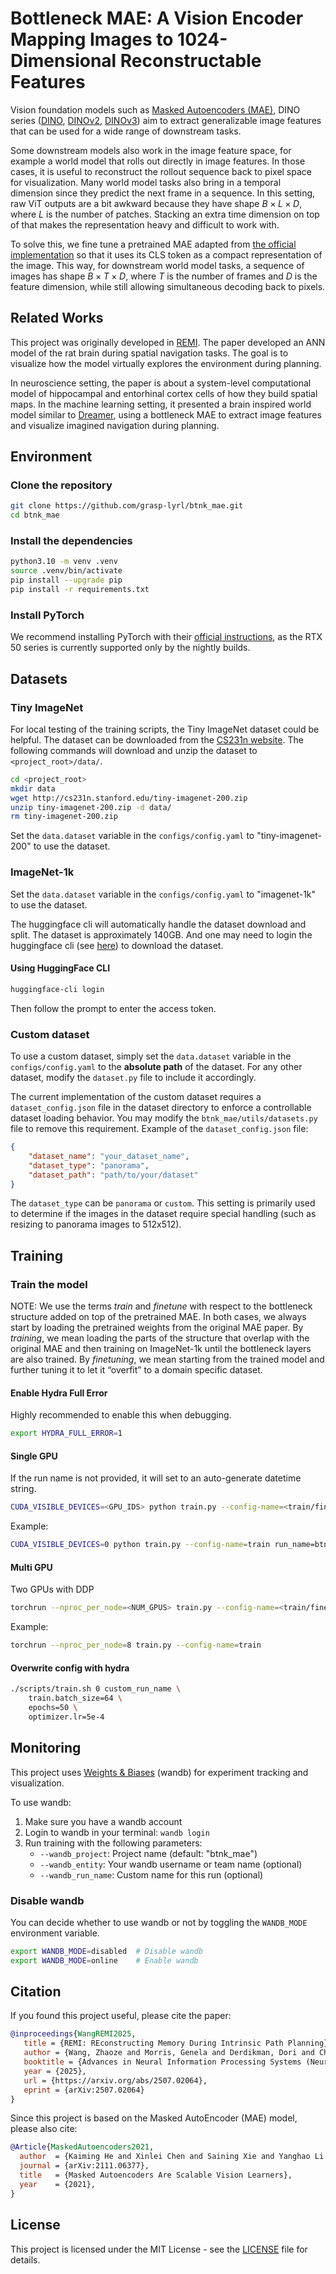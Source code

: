 # Bottleneck MAE: A Vision Encoder Mapping Images to 1024-Dimensional Reconstructable Features

Vision foundation models such as [Masked Autoencoders (MAE)](https://arxiv.org/abs/2111.06377), DINO series ([DINO](https://arxiv.org/abs/2104.14294), [DINOv2](https://arxiv.org/abs/2304.07193), [DINOv3](https://arxiv.org/abs/2508.10104)) aim to extract generalizable image features that can be used for a wide range of downstream tasks.

Some downstream models also work in the image feature space, for example a world model that rolls out directly in image features. In those cases, it is useful to reconstruct the rollout sequence back to pixel space for visualization. Many world model tasks also bring in a temporal dimension since they predict the next frame in a sequence. In this setting, raw ViT outputs are a bit awkward because they have shape $B \times L \times D$, where $L$ is the number of patches. Stacking an extra time dimension on top of that makes the representation heavy and difficult to work with.

To solve this, we fine tune a pretrained MAE adapted from [the official implementation](https://github.com/facebookresearch/mae) so that it uses its CLS token as a compact representation of the image. This way, for downstream world model tasks, a sequence of images has shape $B \times T \times D$, where $T$ is the number of frames and $D$ is the feature dimension, while still allowing simultaneous decoding back to pixels.

## Related Works
This project was originally developed in [REMI](https://arxiv.org/abs/2507.02064). The paper developed an ANN model of the rat brain during spatial navigation tasks. The goal is to visualize how the model virtually explores the environment during planning. 

In neuroscience setting, the paper is about a system-level computational model of hippocampal and entorhinal cortex cells of how they build spatial maps. In the machine learning setting, it presented a brain inspired world model similar to [Dreamer](https://arxiv.org/abs/2301.04104), using a bottleneck MAE to extract image features and visualize imagined navigation during planning.

## Environment
### Clone the repository
```bash
git clone https://github.com/grasp-lyrl/btnk_mae.git
cd btnk_mae
```

### Install the dependencies
```bash
python3.10 -m venv .venv
source .venv/bin/activate
pip install --upgrade pip
pip install -r requirements.txt
```

### Install PyTorch
We recommend installing PyTorch with their [official instructions](https://pytorch.org/get-started/locally/), as the RTX 50 series is currently supported only by the nightly builds.

## Datasets
### Tiny ImageNet
For local testing of the training scripts, the Tiny ImageNet dataset could be helpful. The dataset can be downloaded from the [CS231n website](http://cs231n.stanford.edu/tiny-imagenet-200.zip). The following commands will download and unzip the dataset to `<project_root>/data/`.
```bash
cd <project_root>
mkdir data
wget http://cs231n.stanford.edu/tiny-imagenet-200.zip
unzip tiny-imagenet-200.zip -d data/ 
rm tiny-imagenet-200.zip
```
Set the `data.dataset` variable in the `configs/config.yaml` to "tiny-imagenet-200" to use the dataset.

### ImageNet-1k
Set the `data.dataset` variable in the `configs/config.yaml` to "imagenet-1k" to use the dataset.

The huggingface cli will automatically handle the dataset download and split. The dataset is approximately 140GB. And one may need to login the huggingface cli (see [here](https://huggingface.co/docs/huggingface_hub/en/guides/cli#huggingface-cli-login)) to download the dataset.

#### Using HuggingFace CLI
```bash
huggingface-cli login
```
Then follow the prompt to enter the access token.

### Custom dataset
To use a custom dataset, simply set the `data.dataset` variable in the `configs/config.yaml` to the **absolute path** of the dataset. For any other dataset, modify the `dataset.py` file to include it accordingly.

The current implementation of the custom dataset requires a `dataset_config.json` file in the dataset directory to enforce a controllable dataset loading behavior. You may modify the `btnk_mae/utils/datasets.py` file to remove this requirement. Example of the `dataset_config.json` file:
```json
{
    "dataset_name": "your_dataset_name",
    "dataset_type": "panorama",
    "dataset_path": "path/to/your/dataset"
}
```

The `dataset_type` can be `panorama` or `custom`. This setting is primarily used to determine if the images in the dataset require special handling (such as resizing to panorama images to 512x512).

## Training
### Train the model
NOTE: We use the terms *train* and *finetune* with respect to the bottleneck structure added on top of the pretrained MAE. In both cases, we always start by loading the pretrained weights from the original MAE paper. By *training*, we mean loading the parts of the structure that overlap with the original MAE and then training on ImageNet-1k until the bottleneck layers are also trained. By *finetuning*, we mean starting from the trained model and further tuning it to let it “overfit” to a domain specific dataset.

#### Enable Hydra Full Error
Highly recommended to enable this when debugging.
```bash
export HYDRA_FULL_ERROR=1
```
#### Single GPU
If the run name is not provided, it will set to an auto-generate datetime string.
```bash
CUDA_VISIBLE_DEVICES=<GPU_IDS> python train.py --config-name=<train/finetune> run_name=<RUN_NAME> [any Hydra overrides…]
```
Example:
```bash
CUDA_VISIBLE_DEVICES=0 python train.py --config-name=train run_name=btnk_mae
```
#### Multi GPU
Two GPUs with DDP
```bash
torchrun --nproc_per_node=<NUM_GPUS> train.py --config-name=<train/finetune> run_name=<RUN_NAME> [any Hydra overrides…]
```
Example:
```bash
torchrun --nproc_per_node=8 train.py --config-name=train
```

#### Overwrite config with hydra
```bash
./scripts/train.sh 0 custom_run_name \
    train.batch_size=64 \
    epochs=50 \
    optimizer.lr=5e-4
```

## Monitoring
This project uses [Weights & Biases](https://wandb.ai/) (wandb) for experiment tracking and visualization.

To use wandb:
1. Make sure you have a wandb account
2. Login to wandb in your terminal: `wandb login`
3. Run training with the following parameters:
   - `--wandb_project`: Project name (default: "btnk_mae")
   - `--wandb_entity`: Your wandb username or team name (optional)
   - `--wandb_run_name`: Custom name for this run (optional)

### Disable wandb
You can decide whether to use wandb or not by toggling the `WANDB_MODE` environment variable.
```bash
export WANDB_MODE=disabled  # Disable wandb
export WANDB_MODE=online    # Enable wandb
```

## Citation
If you found this project useful, please cite the paper:
```bibtex 
@inproceedings{WangREMI2025,
   title = {REMI: REconstructing Memory During Intrinsic Path Planning},
   author = {Wang, Zhaoze and Morris, Genela and Derdikman, Dori and Chaudhari, Pratik and Balasubramanian, Vijay},
   booktitle = {Advances in Neural Information Processing Systems (NeurIPS)},
   year = {2025},
   url = {https://arxiv.org/abs/2507.02064},
   eprint = {arXiv:2507.02064}
}
```
Since this project is based on the Masked AutoEncoder (MAE) model, please also cite:
```bibtex
@Article{MaskedAutoencoders2021,
  author  = {Kaiming He and Xinlei Chen and Saining Xie and Yanghao Li and Piotr Doll{\'a}r and Ross Girshick},
  journal = {arXiv:2111.06377},
  title   = {Masked Autoencoders Are Scalable Vision Learners},
  year    = {2021},
}
```

## License
This project is licensed under the MIT License - see the [LICENSE](LICENSE) file for details.
